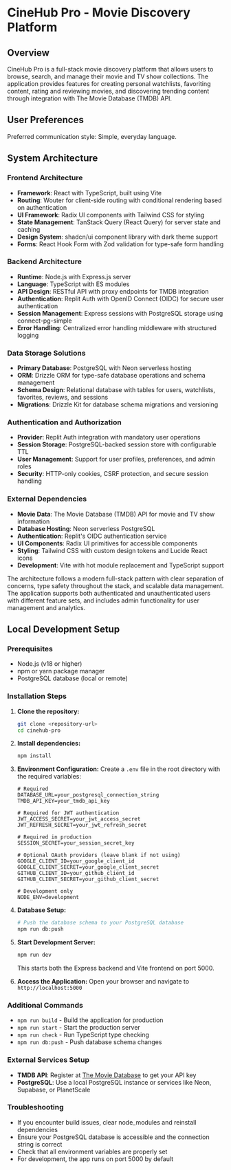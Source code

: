 # CineHub Pro - Movie Discovery Platform

## Overview

CineHub Pro is a full-stack movie discovery platform that allows users to browse, search, and manage their movie and TV show collections. The application provides features for creating personal watchlists, favoriting content, rating and reviewing movies, and discovering trending content through integration with The Movie Database (TMDB) API.

## User Preferences

Preferred communication style: Simple, everyday language.

## System Architecture

### Frontend Architecture
- **Framework**: React with TypeScript, built using Vite
- **Routing**: Wouter for client-side routing with conditional rendering based on authentication
- **UI Framework**: Radix UI components with Tailwind CSS for styling
- **State Management**: TanStack Query (React Query) for server state and caching
- **Design System**: shadcn/ui component library with dark theme support
- **Forms**: React Hook Form with Zod validation for type-safe form handling

### Backend Architecture
- **Runtime**: Node.js with Express.js server
- **Language**: TypeScript with ES modules
- **API Design**: RESTful API with proxy endpoints for TMDB integration
- **Authentication**: Replit Auth with OpenID Connect (OIDC) for secure user authentication
- **Session Management**: Express sessions with PostgreSQL storage using connect-pg-simple
- **Error Handling**: Centralized error handling middleware with structured logging

### Data Storage Solutions
- **Primary Database**: PostgreSQL with Neon serverless hosting
- **ORM**: Drizzle ORM for type-safe database operations and schema management
- **Schema Design**: Relational database with tables for users, watchlists, favorites, reviews, and sessions
- **Migrations**: Drizzle Kit for database schema migrations and versioning

### Authentication and Authorization
- **Provider**: Replit Auth integration with mandatory user operations
- **Session Storage**: PostgreSQL-backed session store with configurable TTL
- **User Management**: Support for user profiles, preferences, and admin roles
- **Security**: HTTP-only cookies, CSRF protection, and secure session handling

### External Dependencies
- **Movie Data**: The Movie Database (TMDB) API for movie and TV show information
- **Database Hosting**: Neon serverless PostgreSQL
- **Authentication**: Replit's OIDC authentication service
- **UI Components**: Radix UI primitives for accessible components
- **Styling**: Tailwind CSS with custom design tokens and Lucide React icons
- **Development**: Vite with hot module replacement and TypeScript support

The architecture follows a modern full-stack pattern with clear separation of concerns, type safety throughout the stack, and scalable data management. The application supports both authenticated and unauthenticated users with different feature sets, and includes admin functionality for user management and analytics.

## Local Development Setup

### Prerequisites
- Node.js (v18 or higher)
- npm or yarn package manager
- PostgreSQL database (local or remote)

### Installation Steps

1. **Clone the repository:**
   ```bash
   git clone <repository-url>
   cd cinehub-pro
   ```

2. **Install dependencies:**
   ```bash
   npm install
   ```

3. **Environment Configuration:**
   Create a `.env` file in the root directory with the required variables:
   ```env
   # Required
   DATABASE_URL=your_postgresql_connection_string
   TMDB_API_KEY=your_tmdb_api_key
   
   # Required for JWT authentication
   JWT_ACCESS_SECRET=your_jwt_access_secret
   JWT_REFRESH_SECRET=your_jwt_refresh_secret
   
   # Required in production
   SESSION_SECRET=your_session_secret_key
   
   # Optional OAuth providers (leave blank if not using)
   GOOGLE_CLIENT_ID=your_google_client_id
   GOOGLE_CLIENT_SECRET=your_google_client_secret
   GITHUB_CLIENT_ID=your_github_client_id
   GITHUB_CLIENT_SECRET=your_github_client_secret
   
   # Development only
   NODE_ENV=development
   ```

4. **Database Setup:**
   ```bash
   # Push the database schema to your PostgreSQL database
   npm run db:push
   ```

5. **Start Development Server:**
   ```bash
   npm run dev
   ```
   This starts both the Express backend and Vite frontend on port 5000.

6. **Access the Application:**
   Open your browser and navigate to `http://localhost:5000`

### Additional Commands
- `npm run build` - Build the application for production
- `npm run start` - Start the production server
- `npm run check` - Run TypeScript type checking
- `npm run db:push` - Push database schema changes

### External Services Setup
- **TMDB API**: Register at [The Movie Database](https://www.themoviedb.org/settings/api) to get your API key
- **PostgreSQL**: Use a local PostgreSQL instance or services like Neon, Supabase, or PlanetScale

### Troubleshooting
- If you encounter build issues, clear node_modules and reinstall dependencies
- Ensure your PostgreSQL database is accessible and the connection string is correct
- Check that all environment variables are properly set
- For development, the app runs on port 5000 by default